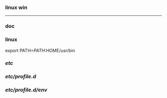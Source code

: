 ### linux win
---

### doc

### linux
export PATH=$PATH:$HOME/usr/bin

### *etc*
### *etc/profile.d*
### *etc/profile.d/env*

